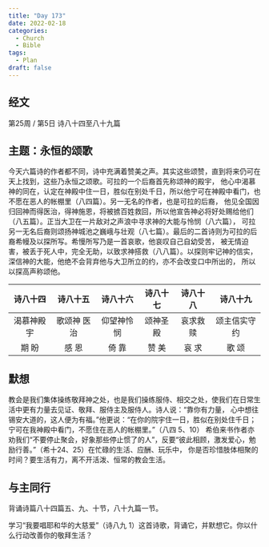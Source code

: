```yaml
---
title: "Day 173"
date: 2022-02-18
categories:
  - Church
  - Bible
tags:
  - Plan
draft: false
---
```


## 经文
第25周 / 第5日 诗八十四至八十九篇

## 主题：永恒的颂歌
今天六篇诗的作者都不同，诗中充满着赞美之声。其实这些颂赞，直到将来仍可在天上找到，这些乃永恒之颂歌。可拉的一个后裔首先称颂神的殿宇，
他心中渴慕神的同在，认定在神殿中住一日，胜似在别处千日，所以他宁可在神殿中看门，也不愿在恶人的帐棚里（八四篇）。另一无名的作者，也是可拉的后裔，
他见全国因归回神而得医治，得神施恩，将被掳百姓救回，所以他宣告神必将好处赐给他们（八五篇）。正当大卫在一片敌对之声浪中寻求神的大能与怜悯（八六篇），
可拉另一无名后裔则颂扬神城池之巍峨与壮观（八七篇）。最后的二首诗则为可拉的后裔希幔及以探所写。希慢所写乃是一首哀歌，他哀叹自己自幼受苦，
被无情迫害，被丢于死人中，完全无助，以致求神搭救（八八篇）。以探则牢记神的信实，深信神的大能，他绝不会背弃他与大卫所立的约，亦不会改变口中所出的，
所以以探高声称颂他。

|  诗八十四   |   诗八十五   |  诗八十六   |  诗八十七  |  诗八十八  |   诗八十九   |
|:-------:|:--------:|:-------:|:------:|:------:|:--------:|
|  渴慕神殿宇  |  歌颂神 医治  |  仰望神怜悯  |  颂神圣殿  |  哀求救赎  |  颂主信实守约  |
|   期 盼   |   感 恩    |   倚 靠   |  赞 美   |  哀 求   |   歌 颂    |

## 默想
教会是我们集体操练敬拜神之处，也是我们操练服侍、相交之处，使我们在日常生活中更有力量去见证、敬拜、服侍主及服侍人。诗人说：“靠你有力量，
心中想往锡安大道的，这人便为有福。”他更说：“在你的院宇住一日，胜似在别处住千日；宁可在我神殿中看门，不愿住在恶人的帐棚里。”（八四  5、10）
希伯来书作者亦劝我们“不要停止聚会，好象那些停止惯了的人”，反要“彼此相顾，激发爱心，勉励行善。”（希十24、25）在忙碌的生活、应酬、玩乐中，
你是否珍惜肢体相聚的时间？要生活有力，离不开活泼、恒常的教会生活。


## 与主同行
背诵诗篇八十四篇五、九、十节，八十九篇一节。

学习“我要唱耶和华的大慈爱”（诗八九  1）这首诗歌，背诵它，并默想它。你以什么行动改善你的敬拜生活？

[comment]: <> (## 附录)


